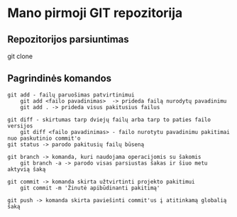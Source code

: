 
# Mano pirmoji GIT repozitorija 
## Repozitorijos parsiuntimas 

git clone <repozitorijos-nuoroda>

## Pagrindinės komandos
    git add - failų paruošimas patvirtinimui
        git add <failo pavadinimas>  -> prideda failą nurodytų pavadinimu
        git add . -> prideda visus pakitusius failus
    
    git diff - skirtumas tarp dviejų failų arba tarp to paties failo versijos
        git diff <failo pavadinimas> - failo nurotytu pavadinimu pakitimai nuo paskutinio commit'o
    git status -> parodo pakitusių failų būseną

    git branch -> komanda, kuri naudojama operacijomis su šakomis
        git branch -a -> parodo visas parsiustas šakas ir šiuo metu aktyvią šaką
    
    git commit -> komanda skirta užtvirtinti projekto pakitimui
        git commit -m 'Žinutė apibūdinanti pakitimą'
    
    git push -> komanda skirta paviešinti commit'us į atitinkamą globalią šaką

    

